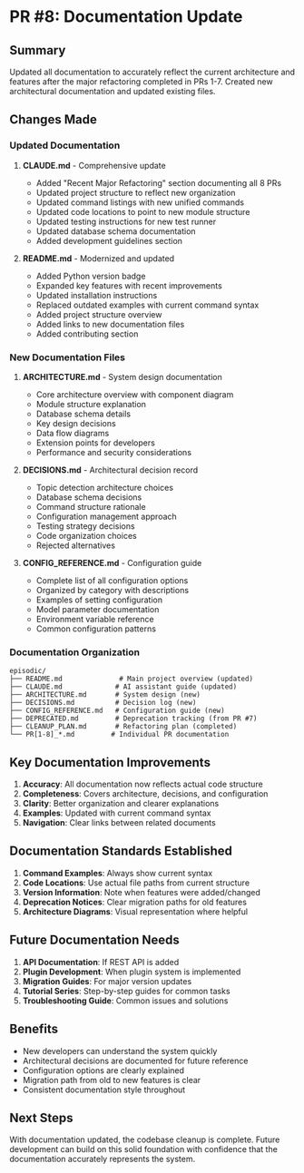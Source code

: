 # PR #8: Documentation Update

## Summary
Updated all documentation to accurately reflect the current architecture and features after the major refactoring completed in PRs 1-7. Created new architectural documentation and updated existing files.

## Changes Made

### Updated Documentation

1. **CLAUDE.md** - Comprehensive update
   - Added "Recent Major Refactoring" section documenting all 8 PRs
   - Updated project structure to reflect new organization
   - Updated command listings with new unified commands
   - Updated code locations to point to new module structure
   - Updated testing instructions for new test runner
   - Updated database schema documentation
   - Added development guidelines section

2. **README.md** - Modernized and updated
   - Added Python version badge
   - Expanded key features with recent improvements
   - Updated installation instructions
   - Replaced outdated examples with current command syntax
   - Added project structure overview
   - Added links to new documentation files
   - Added contributing section

### New Documentation Files

1. **ARCHITECTURE.md** - System design documentation
   - Core architecture overview with component diagram
   - Module structure explanation
   - Database schema details
   - Key design decisions
   - Data flow diagrams
   - Extension points for developers
   - Performance and security considerations

2. **DECISIONS.md** - Architectural decision record
   - Topic detection architecture choices
   - Database schema decisions
   - Command structure rationale
   - Configuration management approach
   - Testing strategy decisions
   - Code organization choices
   - Rejected alternatives

3. **CONFIG_REFERENCE.md** - Configuration guide
   - Complete list of all configuration options
   - Organized by category with descriptions
   - Examples of setting configuration
   - Model parameter documentation
   - Environment variable reference
   - Common configuration patterns

### Documentation Organization

```
episodic/
├── README.md              # Main project overview (updated)
├── CLAUDE.md             # AI assistant guide (updated)
├── ARCHITECTURE.md       # System design (new)
├── DECISIONS.md          # Decision log (new)
├── CONFIG_REFERENCE.md   # Configuration guide (new)
├── DEPRECATED.md         # Deprecation tracking (from PR #7)
├── CLEANUP_PLAN.md       # Refactoring plan (completed)
└── PR[1-8]_*.md         # Individual PR documentation
```

## Key Documentation Improvements

1. **Accuracy**: All documentation now reflects actual code structure
2. **Completeness**: Covers architecture, decisions, and configuration
3. **Clarity**: Better organization and clearer explanations
4. **Examples**: Updated with current command syntax
5. **Navigation**: Clear links between related documents

## Documentation Standards Established

1. **Command Examples**: Always show current syntax
2. **Code Locations**: Use actual file paths from current structure
3. **Version Information**: Note when features were added/changed
4. **Deprecation Notices**: Clear migration paths for old features
5. **Architecture Diagrams**: Visual representation where helpful

## Future Documentation Needs

1. **API Documentation**: If REST API is added
2. **Plugin Development**: When plugin system is implemented
3. **Migration Guides**: For major version updates
4. **Tutorial Series**: Step-by-step guides for common tasks
5. **Troubleshooting Guide**: Common issues and solutions

## Benefits

- New developers can understand the system quickly
- Architectural decisions are documented for future reference
- Configuration options are clearly explained
- Migration path from old to new features is clear
- Consistent documentation style throughout

## Next Steps

With documentation updated, the codebase cleanup is complete. Future development can build on this solid foundation with confidence that the documentation accurately represents the system.